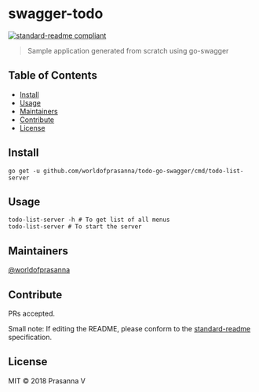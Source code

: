 # swagger-todo

[![standard-readme compliant](https://img.shields.io/badge/standard--readme-OK-green.svg?style=flat-square)](https://github.com/RichardLitt/standard-readme)

> Sample application generated from scratch using go-swagger

## Table of Contents

- [Install](#install)
- [Usage](#usage)
- [Maintainers](#maintainers)
- [Contribute](#contribute)
- [License](#license)

## Install

```
go get -u github.com/worldofprasanna/todo-go-swagger/cmd/todo-list-server
```

## Usage

```
todo-list-server -h # To get list of all menus
todo-list-server # To start the server
```

## Maintainers

[@worldofprasanna](https://github.com/worldofprasanna)

## Contribute

PRs accepted.

Small note: If editing the README, please conform to the [standard-readme](https://github.com/RichardLitt/standard-readme) specification.

## License

MIT © 2018 Prasanna V
